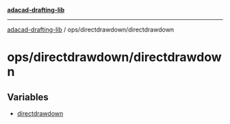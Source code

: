 [**adacad-drafting-lib**](../../../README.md)

***

[adacad-drafting-lib](../../../modules.md) / ops/directdrawdown/directdrawdown

# ops/directdrawdown/directdrawdown

## Variables

- [directdrawdown](variables/directdrawdown.md)
